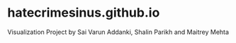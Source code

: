 # hatecrimesinus.github.io
Visualization Project by Sai Varun Addanki, Shalin  Parikh and Maitrey Mehta
